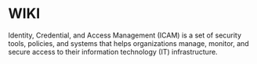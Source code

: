 # WIKI
Identity, Credential, and Access Management (ICAM) is a set of security tools, policies, and systems that helps organizations manage, monitor, and secure access to their information technology (IT) infrastructure.